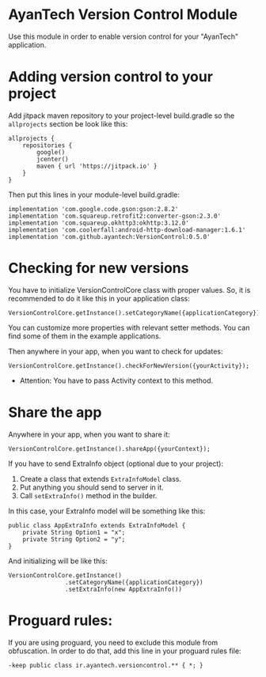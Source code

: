 # AyanTech Version Control Module

Use this module in order to enable version control for your "AyanTech" application.

# Adding version control to your project

Add jitpack maven repository to your project-level build.gradle so the `allprojects` section be look like this:
```
allprojects {
    repositories {
        google()
        jcenter()
        maven { url 'https://jitpack.io' }
    }
}
```
Then put this lines in your module-level build.gradle:
```
implementation 'com.google.code.gson:gson:2.8.2'
implementation 'com.squareup.retrofit2:converter-gson:2.3.0'
implementation 'com.squareup.okhttp3:okhttp:3.12.0'
implementation 'com.coolerfall:android-http-download-manager:1.6.1'
implementation 'com.github.ayantech:VersionControl:0.5.0'
```

# Checking for new versions

You have to initialize VersionControlCore class with proper values. So, it is recommended to do it like this in your application class:
```
VersionControlCore.getInstance().setCategoryName({applicationCategory})
```

You can customize more properties with relevant setter methods. You can find some of them in the example applications.

Then anywhere in your app, when you want to check for updates:
```
VersionControlCore.getInstance().checkForNewVersion({yourActivity});

```
* Attention: You have to pass Activity context to this method.

# Share the app
Anywhere in your app, when you want to share it:
```
VersionControlCore.getInstance().shareApp({yourContext});
```

If you have to send ExtraInfo object (optional due to your project):
1. Create a class that extends `ExtraInfoModel` class.
2. Put anything you should send to server in it.
3. Call `setExtraInfo()` method in the builder.

In this case, your ExtraInfo model will be something like this:
```
public class AppExtraInfo extends ExtraInfoModel {
    private String Option1 = "x";
    private String Option2 = "y";
}
```

And initializing will be like this:
```
VersionControlCore.getInstance()
                .setCategoryName({applicationCategory})
                .setExtraInfo(new AppExtraInfo())
```

# Proguard rules:
If you are using proguard, you need to exclude this module from obfuscation. In order to do that, add this line in your proguard rules file:

```
-keep public class ir.ayantech.versioncontrol.** { *; }
```
